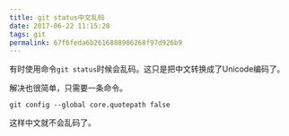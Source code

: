 ```yaml
---
title: git status中文乱码
date: 2017-06-22 11:15:20
tags: git
permalink: 67f6feda6b2616888986268f97d926b9
---
```

有时使用命令`git status`时候会乱码。这只是把中文转换成了Unicode编码了。

解决也很简单，只需要一条命令。
```
git config --global core.quotepath false
```
这样中文就不会乱码了。
